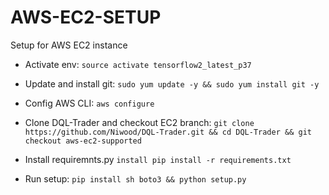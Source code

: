 # AWS-EC2-SETUP
Setup for AWS EC2 instance


- Activate env: `source activate tensorflow2_latest_p37`

- Update and install git: `sudo yum update -y && sudo yum install git -y`

- Config AWS CLI: `aws configure`

- Clone DQL-Trader and checkout EC2 branch: `git clone https://github.com/Niwood/DQL-Trader.git && cd DQL-Trader && git checkout aws-ec2-supported`

- Install requiremnts.py `install pip install -r requirements.txt`

- Run setup: `pip install sh boto3 && python setup.py`



